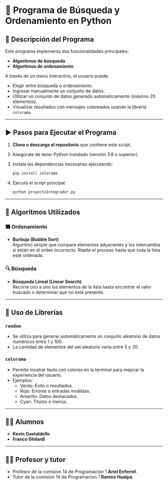 # 🧠 Programa de Búsqueda y Ordenamiento en Python

## 📌 Descripción del Programa

Este programa implementa dos funcionalidades principales:

- **Algoritmos de búsqueda**
- **Algoritmos de ordenamiento**

A través de un menú interactivo, el usuario puede:

- Elegir entre búsqueda o ordenamiento.
- Ingresar manualmente un conjunto de datos.
- Utilizar un conjunto de datos generado automáticamente (máximo 20 elementos).
- Visualizar resultados con mensajes coloreados usando la librería `colorama`.

---

## ▶️ Pasos para Ejecutar el Programa

1. **Clona o descarga el repositorio** que contiene este script.

2. Asegúrate de tener Python instalado (versión 3.6 o superior).

3. Instala las dependencias necesarias ejecutando:

   ```bash
   pip install colorama
   ```

4. Ejecutá el script principal:

   ```bash
   python proyectoIntegrador.py
   ```

---

## 🔄 Algoritmos Utilizados

### 🟩 Ordenamiento

- **Burbuja (Bubble Sort)**  
  Algoritmo simple que compara elementos adyacentes y los intercambia si están en el orden incorrecto. Repite el proceso hasta que toda la lista esté ordenada.

### 🔍 Búsqueda

- **Búsqueda Lineal (Linear Search)**  
  Recorre uno a uno los elementos de la lista hasta encontrar el valor buscado o determinar que no está presente.

---

## 🎲 Uso de Librerías

### `random`

- Se utiliza para generar automáticamente un conjunto aleatorio de datos numéricos entre 1 y 100.
- La cantidad de elementos del set aleatorio varía entre 5 y 20.

### `colorama`

- Permite mostrar texto con colores en la terminal para mejorar la experiencia del usuario.
- Ejemplos:
  - Verde: Éxito o resultados.
  - Rojo: Errores o entradas inválidas.
  - Amarillo: Datos destacados.
  - Cyan: Títulos o menús.

---

## 👩‍🎓 Alumnos

- **Kevin Gastaldello**
- **Franco Ghilardi**

---

## 👨‍🏫 Profesor y tutor

- Profesor de la comision 14 de Programacion 1 **Ariel Enferrel**.
- Tutor de la comision 14 de Programacion 1 **Ramiro Hualpa**.
